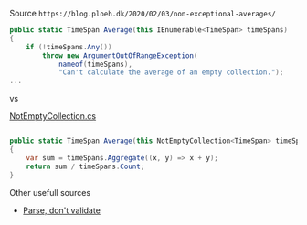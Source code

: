 Source ```https://blog.ploeh.dk/2020/02/03/non-exceptional-averages/```

```C#
public static TimeSpan Average(this IEnumerable<TimeSpan> timeSpans)
{
    if (!timeSpans.Any())
        throw new ArgumentOutOfRangeException(
            nameof(timeSpans),
            "Can't calculate the average of an empty collection.");
...

```

vs


[NotEmptyCollection.cs](NotEmptyCollection<T>.cs)

```C#

public static TimeSpan Average(this NotEmptyCollection<TimeSpan> timeSpans)
{
    var sum = timeSpans.Aggregate((x, y) => x + y);
    return sum / timeSpans.Count;
}

```

Other usefull sources

- [Parse, don't validate](https://lexi-lambda.github.io/blog/2019/11/05/parse-don-t-validate/)
